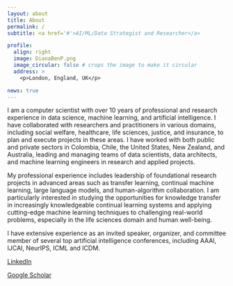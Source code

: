 ```yaml
---
layout: about
title: About
permalink: /
subtitle: <a href='#'>AI/ML/Data Strategist and Researcher</a>

profile:
  align: right
  image: DianaBenP.png
  image_circular: false # crops the image to make it circular
  address: >
    <p>London, England, UK</p>

news: true
---
```


I am a computer scientist with over 10 years of professional and research experience in data science, machine learning, and artificial intelligence. I have collaborated with researchers and practitioners in various domains, including social welfare, healthcare, life sciences, justice, and insurance, to plan and execute projects in these areas. I have worked with both public and private sectors in Colombia, Chile, the United States, New Zealand, and Australia, leading and managing teams of data scientists, data architects, and machine learning engineers in research and applied projects.

My professional experience includes leadership of foundational research projects in advanced areas such as transfer learning, continual machine learning, large language models, and human-algorithm collaboration. I am particularly interested in studying the opportunities for knowledge transfer in increasingly knowledgeable continual learning systems and applying cutting-edge machine learning techniques to challenging real-world problems, especially in the life sciences domain and human well-being.

I have extensive experience as an invited speaker, organizer, and committee member of several top artificial intelligence conferences, including AAAI, IJCAI, NeurIPS, ICML and ICDM. 

[LinkedIn](https://nz.linkedin.com/in/diana-benavides-prado) 

[Google Scholar](https://scholar.google.com/citations?user=ayeIzIgAAAAJ&hl=en&oi=ao)
